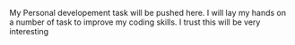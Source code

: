 My Personal developement task will be pushed here. 
I will lay my hands on a number of task to improve my coding skills.
I trust this will be very interesting

